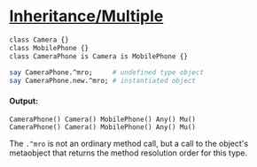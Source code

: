 [1]: http://rosettacode.org/wiki/Inheritance/Multiple

# [Inheritance/Multiple][1]

```perl
class Camera {}
class MobilePhone {}
class CameraPhone is Camera is MobilePhone {}
 
say CameraPhone.^mro;     # undefined type object
say CameraPhone.new.^mro; # instantiated object
```

#### Output:
```
CameraPhone() Camera() MobilePhone() Any() Mu()
CameraPhone() Camera() MobilePhone() Any() Mu()
```


The `.^mro` is not an ordinary method call,
but a call to the object's metaobject
that returns the method resolution order for this type.